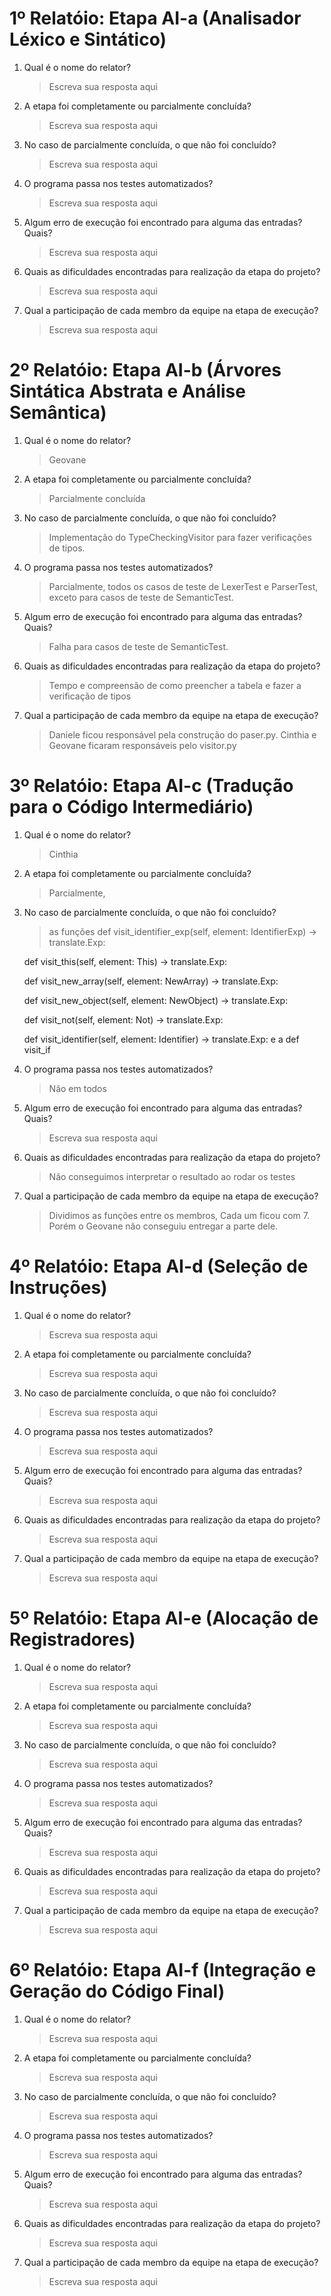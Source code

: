 # 1º Relatóio: Etapa AI-a (Analisador Léxico e Sintático)

1. Qual é o nome do relator?

    > Escreva sua resposta aqui

2. A etapa foi completamente ou parcialmente concluída?

    > Escreva sua resposta aqui

3. No caso de parcialmente concluída, o que não foi concluído?

    > Escreva sua resposta aqui

4. O programa passa nos testes automatizados?
    
    > Escreva sua resposta aqui

5. Algum erro de execução foi encontrado para alguma das entradas? Quais?
    
    > Escreva sua resposta aqui

6. Quais as dificuldades encontradas para realização da etapa do projeto?
    
    > Escreva sua resposta aqui

7. Qual a participação de cada membro da equipe na etapa de execução?
    
    > Escreva sua resposta aqui


# 2º Relatóio: Etapa AI-b (Árvores Sintática Abstrata e Análise Semântica)

1. Qual é o nome do relator?

    > Geovane

2. A etapa foi completamente ou parcialmente concluída?

    > Parcialmente concluída

3. No caso de parcialmente concluída, o que não foi concluído?

    > Implementação do TypeCheckingVisitor para fazer verificações de tipos.

4. O programa passa nos testes automatizados?
    
    > Parcialmente, todos os casos de teste de LexerTest e ParserTest, exceto para casos de teste de SemanticTest.

5. Algum erro de execução foi encontrado para alguma das entradas? Quais?
    
    > Falha para casos de teste de SemanticTest.

6. Quais as dificuldades encontradas para realização da etapa do projeto?
    
    > Tempo e compreensão de como preencher a tabela e fazer a verificação de tipos

7. Qual a participação de cada membro da equipe na etapa de execução?
    
    > Daniele ficou responsável pela construção do paser.py. Cinthia e Geovane ficaram responsáveis pelo visitor.py


# 3º Relatóio: Etapa AI-c (Tradução para o Código Intermediário)

1. Qual é o nome do relator?

    > Cinthia

2. A etapa foi completamente ou parcialmente concluída?

    > Parcialmente, 

3. No caso de parcialmente concluída, o que não foi concluído?

    > as funções 
    def visit_identifier_exp(self, element: IdentifierExp) -> translate.Exp:
  
    def visit_this(self, element: This) -> translate.Exp:
        
    def visit_new_array(self, element: NewArray) -> translate.Exp:
       
    def visit_new_object(self, element: NewObject) -> translate.Exp:
       
    def visit_not(self, element: Not) -> translate.Exp:
    
    def visit_identifier(self, element: Identifier) -> translate.Exp:
    e a def visit_if

4. O programa passa nos testes automatizados?
    
    > Não em todos

5. Algum erro de execução foi encontrado para alguma das entradas? Quais?
    
    > Escreva sua resposta aqui

6. Quais as dificuldades encontradas para realização da etapa do projeto?
    
    > Não conseguimos interpretar o resultado ao rodar os testes

7. Qual a participação de cada membro da equipe na etapa de execução?
    
    > Dividimos as funções entre os membros, Cada um ficou com 7. Porém o Geovane não conseguiu entregar a parte dele.


# 4º Relatóio: Etapa AI-d (Seleção de Instruções)

1. Qual é o nome do relator?

    > Escreva sua resposta aqui

2. A etapa foi completamente ou parcialmente concluída?

    > Escreva sua resposta aqui

3. No caso de parcialmente concluída, o que não foi concluído?

    > Escreva sua resposta aqui

4. O programa passa nos testes automatizados?
    
    > Escreva sua resposta aqui

5. Algum erro de execução foi encontrado para alguma das entradas? Quais?
    
    > Escreva sua resposta aqui

6. Quais as dificuldades encontradas para realização da etapa do projeto?
    
    > Escreva sua resposta aqui

7. Qual a participação de cada membro da equipe na etapa de execução?
    
    > Escreva sua resposta aqui


# 5º Relatóio: Etapa AI-e (Alocação de Registradores)

1. Qual é o nome do relator?

    > Escreva sua resposta aqui

2. A etapa foi completamente ou parcialmente concluída?

    > Escreva sua resposta aqui

3. No caso de parcialmente concluída, o que não foi concluído?

    > Escreva sua resposta aqui

4. O programa passa nos testes automatizados?
    
    > Escreva sua resposta aqui

5. Algum erro de execução foi encontrado para alguma das entradas? Quais?
    
    > Escreva sua resposta aqui

6. Quais as dificuldades encontradas para realização da etapa do projeto?
    
    > Escreva sua resposta aqui

7. Qual a participação de cada membro da equipe na etapa de execução?
    
    > Escreva sua resposta aqui


# 6º Relatóio: Etapa AI-f (Integração e Geração do Código Final)

1. Qual é o nome do relator?

    > Escreva sua resposta aqui

2. A etapa foi completamente ou parcialmente concluída?

    > Escreva sua resposta aqui

3. No caso de parcialmente concluída, o que não foi concluído?

    > Escreva sua resposta aqui

4. O programa passa nos testes automatizados?
    
    > Escreva sua resposta aqui

5. Algum erro de execução foi encontrado para alguma das entradas? Quais?
    
    > Escreva sua resposta aqui

6. Quais as dificuldades encontradas para realização da etapa do projeto?
    
    > Escreva sua resposta aqui

7. Qual a participação de cada membro da equipe na etapa de execução?
    
    > Escreva sua resposta aqui
